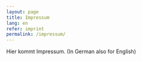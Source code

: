 ```yaml
---
layout: page
title: Impressum
lang: en
refer: imprint
permalink: /impressum/
---
```


Hier kommt Impressum. (In German also for English)
